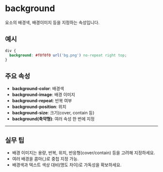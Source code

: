 # background

요소의 배경색, 배경이미지 등을 지정하는 속성입니다.

## 예시
```css
div {
  background: #f0f0f0 url('bg.png') no-repeat right top;
}
```

## 주요 속성
- **background-color**: 배경색
- **background-image**: 배경 이미지
- **background-repeat**: 반복 여부
- **background-position**: 위치
- **background-size**: 크기(cover, contain 등)
- **background(축약형)**: 여러 속성 한 번에 지정

---

## 실무 팁
- 배경 이미지는 용량, 반복, 위치, 반응형(cover/contain) 등을 고려해 지정하세요.
- 여러 배경을 콤마(,)로 중첩 지정 가능.
- 배경색과 텍스트 색상 대비(명도 차이)로 가독성을 확보하세요.

